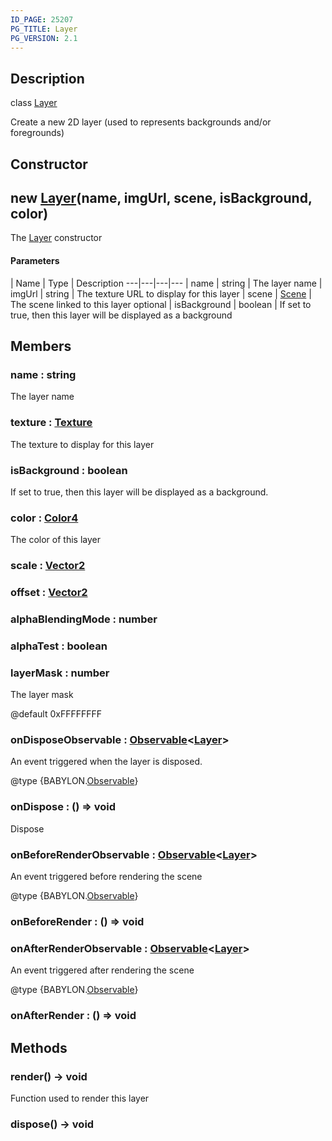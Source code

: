 ```yaml
---
ID_PAGE: 25207
PG_TITLE: Layer
PG_VERSION: 2.1
---
```

## Description

class [Layer](/classes/3.0/Layer)

Create a new 2D layer (used to represents backgrounds and/or foregrounds)

## Constructor

## new [Layer](/classes/3.0/Layer)(name, imgUrl, scene, isBackground, color)

The [Layer](/classes/3.0/Layer) constructor

#### Parameters
 | Name | Type | Description
---|---|---|---
 | name | string |      The layer name
 | imgUrl | string |      The texture URL to display for this layer
 | scene | [Scene](/classes/3.0/Scene) |      The scene linked to this layer
optional | isBackground | boolean |      If set to true, then this layer will be displayed as a background
## Members

### name : string

The layer name

### texture : [Texture](/classes/3.0/Texture)

The texture to display for this layer

### isBackground : boolean

If set to true, then this layer will be displayed as a background.

### color : [Color4](/classes/3.0/Color4)

The color of this layer

### scale : [Vector2](/classes/3.0/Vector2)



### offset : [Vector2](/classes/3.0/Vector2)



### alphaBlendingMode : number



### alphaTest : boolean



### layerMask : number

The layer mask

@default 0xFFFFFFFF

### onDisposeObservable : [Observable](/classes/3.0/Observable)&lt;[Layer](/classes/3.0/Layer)&gt;

An event triggered when the layer is disposed.

@type {BABYLON.[Observable](/classes/3.0/Observable)}

### onDispose : () =&gt; void

Dispose

### onBeforeRenderObservable : [Observable](/classes/3.0/Observable)&lt;[Layer](/classes/3.0/Layer)&gt;

An event triggered before rendering the scene

@type {BABYLON.[Observable](/classes/3.0/Observable)}

### onBeforeRender : () =&gt; void



### onAfterRenderObservable : [Observable](/classes/3.0/Observable)&lt;[Layer](/classes/3.0/Layer)&gt;

An event triggered after rendering the scene

@type {BABYLON.[Observable](/classes/3.0/Observable)}

### onAfterRender : () =&gt; void



## Methods

### render() &rarr; void

Function used to render this layer
### dispose() &rarr; void


